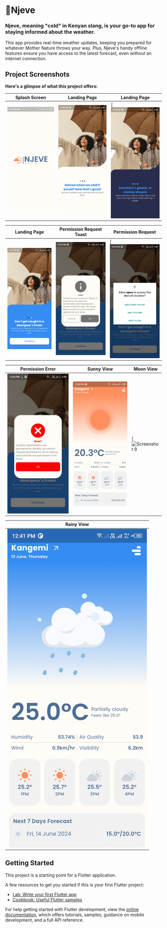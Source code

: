 # 🔖Njeve

### Njeve, meaning "cold" in Kenyan slang, is your go-to app for staying informed about the weather.

This app provides real-time weather updates, keeping you prepared for whatever
Mother Nature throws your way. Plus, Njeve's handy offline features ensure you have access
to the latest forecast, even without an internet connection.

## Project Screenshots

**Here's a glimpse of what this project offers:**

| Splash Screen                                                          | Landing Page                                 | Landing Page                                  |
|------------------------------------------------------------------------|----------------------------------------------|-----------------------------------------------|
| ![Screenshot 1](images/screenshot/splash.jpg) | ![Screenshot 2](images/screenshot/land1.jpg) | [![Screenshot 2](images/screenshot/land2.jpg) |

| Landing Page                                 | Permission Request Toast                     | Permission Request                                 |
|----------------------------------------------|----------------------------------------------|----------------------------------------------------|
| ![Screenshot 4](images/screenshot/land3.jpg) | ![Screenshot 5](images/screenshot/toast.jpg) | [![Screenshot 6](images/screenshot/permission.jpg) |

| Permission Error                               | Sunny View                                 | Moon View                                    |
|------------------------------------------------|--------------------------------------------|----------------------------------------------|
| ![Screenshot 7](images/screenshot/decline.jpg) | ![Screenshot 8](images/screenshot/sun.jpg) | [![Screenshot 9](images/screenshot/moon.jpg) |

| Rainy View                                  | 
|---------------------------------------------|
| ![Screenshot 8](images/screenshot/rain.jpg) | 

## Getting Started

This project is a starting point for a Flutter application.

A few resources to get you started if this is your first Flutter project:

- [Lab: Write your first Flutter app](https://docs.flutter.dev/get-started/codelab)
- [Cookbook: Useful Flutter samples](https://docs.flutter.dev/cookbook)

For help getting started with Flutter development, view the
[online documentation](https://docs.flutter.dev/), which offers tutorials,
samples, guidance on mobile development, and a full API reference.
